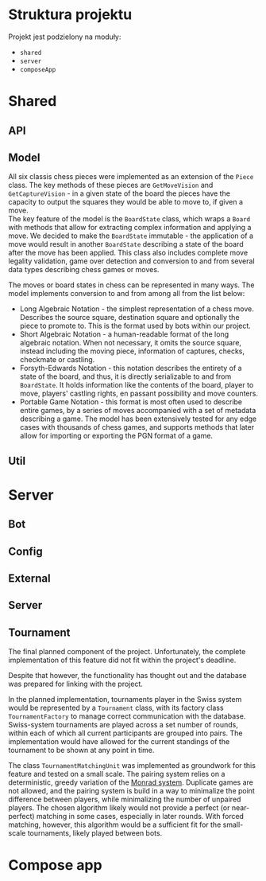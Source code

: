 # Struktura projektu

Projekt jest podzielony na moduły:
- `shared`
- `server`
- `composeApp`

# Shared

## API

## Model

All six classis chess pieces were implemented as an extension of the `Piece` class. The key methods of these pieces are `GetMoveVision` and `GetCaptureVision` - in a given state of the board the pieces have the capacity to output the squares they would be able to move to, if given a move.\
The key feature of the model is the `BoardState` class, which wraps a `Board` with methods that allow for extracting complex information and applying a move.
We decided to make the `BoardState` immutable - the application of a move would result in another `BoardState` describing a state of the board after the move has been applied.
This class also includes complete move legality validation, game over detection and conversion to and from several data types describing chess games or moves.

The moves or board states in chess can be represented in many ways. The model implements conversion to and from among all from the list below:

- Long Algebraic Notation - the simplest representation of a chess move. Describes the source square, destination square and optionally the piece to promote to. This is the format used by bots within our project.
- Short Algebraic Notation - a human-readable format of the long algebraic notation. When not necessary, it omits the source square, instead including the moving piece, information of captures, checks, checkmate or castling.
- Forsyth-Edwards Notation - this notation describes the entirety of a state of the board, and thus, it is directly serializable to and from `BoardState`. It holds information like the contents of the board, player to move, players' castling rights, en passant possibility and move counters.
- Portable Game Notation - this format is most often used to describe entire games, by a series of moves accompanied with a set of metadata describing a game. The model has been extensively tested for any edge cases with thousands of chess games, and supports methods that later allow for importing or exporting the PGN format of a game.

## Util

# Server

## Bot

## Config

## External

## Server

## Tournament

The final planned component of the project. Unfortunately, the complete implementation of this feature did not fit within the project's deadline.

Despite that however, the functionality has thought out and the database was prepared for linking with the project.

In the planned implementation, tournaments player in the Swiss system would be represented by a `Tournament` class, with its factory class `TournamentFactory` to manage correct communication with the database.
Swiss-system tournaments are played across a set number of rounds, within each of which all current participants are grouped into pairs.
The implementation would have allowed for the current standings of the tournament to be shown at any point in time.

The class `TournamentMatchingUnit` was implemented as groundwork for this feature and tested on a small scale.
The pairing system relies on a deterministic, greedy variation of the [Monrad system](https://en.wikipedia.org/wiki/Swiss-system_tournament#Monrad_system).
Duplicate games are not allowed, and the pairing system is build in a way to minimalize the point difference between players, while minimalizing the number of unpaired players.
The chosen algorithm likely would not provide a perfect (or near-perfect) matching in some cases, especially in later rounds. With forced matching, however, this algorithm would be a sufficient fit for the small-scale tournaments, likely played between bots.

# Compose app